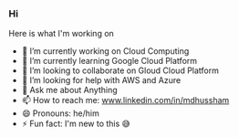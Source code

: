 ### Hi

Here is what I'm working on

- 🔭 I’m currently working on Cloud Computing
- 🌱 I’m currently learning Google Cloud Platform
- 👯 I’m looking to collaborate on Gloud Cloud Platform
- 🤔 I’m looking for help with AWS and Azure
- 💬 Ask me about Anything
- 📫 How to reach me: www.linkedin.com/in/mdhussham
- 😄 Pronouns: he/him
- ⚡ Fun fact: I'm new to this 😅

